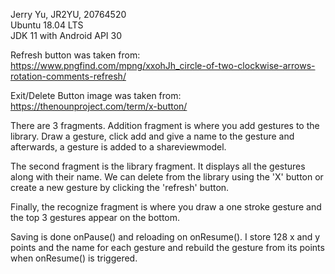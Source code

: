 Jerry Yu, JR2YU, 20764520 <br>
Ubuntu 18.04 LTS <br>
JDK 11 with Android API 30 <br> 

Refresh button was taken from: https://www.pngfind.com/mpng/xxohJh_circle-of-two-clockwise-arrows-rotation-comments-refresh/

Exit/Delete Button image was taken from: https://thenounproject.com/term/x-button/

There are 3 fragments. Addition fragment is where you add gestures to the library.
Draw a gesture, click add and give a name to the gesture and afterwards, a gesture is added
to a shareviewmodel.

The second fragment is the library fragment. It displays all the gestures along with their name.
We can delete from the library using the 'X' button or create a new gesture by clicking the 'refresh' button.

Finally, the recognize fragment is where you draw a one stroke gesture and the top
3 gestures appear on the bottom.

Saving is done onPause() and reloading on onResume(). I store 128 x and y points and the name
for each gesture and rebuild the gesture from its points when onResume() is triggered.



